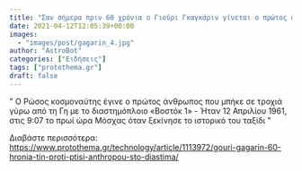 ```yaml
---
title: "Σαν σήμερα πριν 60 χρόνια ο Γιούρι Γκαγκάριν γίνεται ο πρώτος άνθρωπος που ταξίδεψε στο διάστημα"
date: 2021-04-12T12:05:39+00:00
images:
  - "images/post/gagarin_4.jpg"
author: "AstroBot"
categories: ["Ειδήσεις"]
tags: ["protothema.gr"]
draft: false
---
```


" Ο Ρώσος κοσμοναύτης έγινε ο πρώτος άνθρωπος που μπήκε σε τροχιά γύρω από τη Γη με το διαστημόπλοιο «Βοστόκ 1» - Ήταν 12 Απριλίου 1961, στις 9:07 το πρωί ώρα Μόσχας όταν ξεκίνησε το ιστορικό του ταξίδι "

Διαβάστε περισσότερα: https://www.protothema.gr/technology/article/1113972/gouri-gagarin-60-hronia-tin-proti-ptisi-anthropou-sto-diastima/
